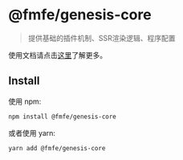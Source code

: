 # @fmfe/genesis-core
> 提供基础的插件机制、SSR渲染逻辑、程序配置    

使用文档请点击[这里](https://fmfe.github.io/genesis-docs/)了解更多。

## Install

使用 npm:

```sh
npm install @fmfe/genesis-core
```

或者使用 yarn:

```sh
yarn add @fmfe/genesis-core
```

